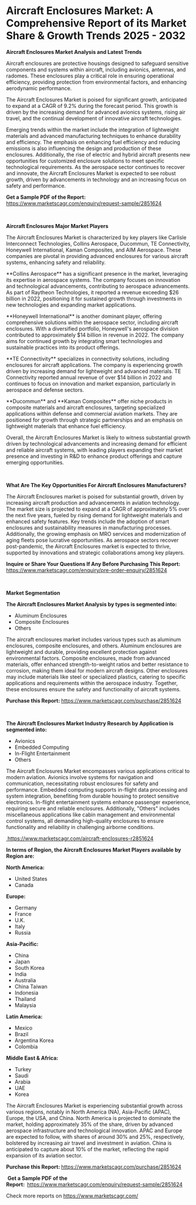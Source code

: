 <p><h1>Aircraft Enclosures Market: A Comprehensive Report of its Market Share & Growth Trends 2025 - 2032</h1></p><p><strong>Aircraft Enclosures Market Analysis and Latest Trends</strong></p>
<p><p>Aircraft enclosures are protective housings designed to safeguard sensitive components and systems within aircraft, including avionics, antennas, and radomes. These enclosures play a critical role in ensuring operational efficiency, providing protection from environmental factors, and enhancing aerodynamic performance. </p><p>The Aircraft Enclosures Market is poised for significant growth, anticipated to expand at a CAGR of 9.2% during the forecast period. This growth is driven by the increasing demand for advanced avionics systems, rising air travel, and the continual development of innovative aircraft technologies. </p><p>Emerging trends within the market include the integration of lightweight materials and advanced manufacturing techniques to enhance durability and efficiency. The emphasis on enhancing fuel efficiency and reducing emissions is also influencing the design and production of these enclosures. Additionally, the rise of electric and hybrid aircraft presents new opportunities for customized enclosure solutions to meet specific technological requirements. As the aerospace sector continues to recover and innovate, the Aircraft Enclosures Market is expected to see robust growth, driven by advancements in technology and an increasing focus on safety and performance.</p></p>
<p><strong>Get a Sample PDF of the Report:&nbsp;</strong> <a href="https://www.marketscagr.com/enquiry/request-sample/2851624?utm_campaign=3169&utm_medium=2&utm_source=Github&utm_content=ia&utm_term=11032025&utm_id=aircraft-enclosures">https://www.marketscagr.com/enquiry/request-sample/2851624</a></p>
<p>&nbsp;</p>
<p><strong>Aircraft Enclosures Major Market Players</strong></p>
<p><p>The Aircraft Enclosures Market is characterized by key players like Carlisle Interconnect Technologies, Collins Aerospace, Ducommun, TE Connectivity, Honeywell International, Kaman Composites, and AIM Aerospace. These companies are pivotal in providing advanced enclosures for various aircraft systems, enhancing safety and reliability.</p><p>**Collins Aerospace** has a significant presence in the market, leveraging its expertise in aerospace systems. The company focuses on innovation and technological advancements, contributing to aerospace advancements. As part of Raytheon Technologies, it reported a revenue exceeding $26 billion in 2022, positioning it for sustained growth through investments in new technologies and expanding market applications.</p><p>**Honeywell International** is another dominant player, offering comprehensive solutions within the aerospace sector, including aircraft enclosures. With a diversified portfolio, Honeywell's aerospace division contributed to approximately $14 billion in revenue in 2022. The company aims for continued growth by integrating smart technologies and sustainable practices into its product offerings.</p><p>**TE Connectivity** specializes in connectivity solutions, including enclosures for aircraft applications. The company is experiencing growth driven by increasing demand for lightweight and advanced materials. TE Connectivity reported annual revenue of over $14 billion in 2022 and continues to focus on innovation and market expansion, particularly in aerospace and defense sectors.</p><p>**Ducommun** and **Kaman Composites** offer niche products in composite materials and aircraft enclosures, targeting specialized applications within defense and commercial aviation markets. They are positioned for growth through strategic partnerships and an emphasis on lightweight materials that enhance fuel efficiency.</p><p>Overall, the Aircraft Enclosures Market is likely to witness substantial growth driven by technological advancements and increasing demand for efficient and reliable aircraft systems, with leading players expanding their market presence and investing in R&D to enhance product offerings and capture emerging opportunities.</p></p>
<p>&nbsp;</p>
<p><strong>What Are The Key Opportunities For Aircraft Enclosures Manufacturers?</strong></p>
<p><p>The Aircraft Enclosures market is poised for substantial growth, driven by increasing aircraft production and advancements in aviation technology. The market size is projected to expand at a CAGR of approximately 5% over the next five years, fueled by rising demand for lightweight materials and enhanced safety features. Key trends include the adoption of smart enclosures and sustainability measures in manufacturing processes. Additionally, the growing emphasis on MRO services and modernization of aging fleets pose lucrative opportunities. As aerospace sectors recover post-pandemic, the Aircraft Enclosures market is expected to thrive, supported by innovations and strategic collaborations among key players.</p></p>
<p><strong>Inquire or Share Your Questions If Any Before Purchasing This Report:</strong> <a href="https://www.marketscagr.com/enquiry/pre-order-enquiry/2851624?utm_campaign=3169&utm_medium=2&utm_source=Github&utm_content=ia&utm_term=11032025&utm_id=aircraft-enclosures">https://www.marketscagr.com/enquiry/pre-order-enquiry/2851624</a></p>
<p>&nbsp;</p>
<p><strong>Market Segmentation</strong></p>
<p><strong>The Aircraft Enclosures Market Analysis by types is segmented into:</strong></p>
<p><ul><li>Aluminum Enclosures</li><li>Composite Enclosures</li><li>Others</li></ul></p>
<p><p>The aircraft enclosures market includes various types such as aluminum enclosures, composite enclosures, and others. Aluminum enclosures are lightweight and durable, providing excellent protection against environmental factors. Composite enclosures, made from advanced materials, offer enhanced strength-to-weight ratios and better resistance to corrosion, making them ideal for modern aircraft designs. Other enclosures may include materials like steel or specialized plastics, catering to specific applications and requirements within the aerospace industry. Together, these enclosures ensure the safety and functionality of aircraft systems.</p></p>
<p><strong>Purchase this Report:&nbsp;</strong><a href="https://www.marketscagr.com/purchase/2851624?utm_campaign=3169&utm_medium=2&utm_source=Github&utm_content=ia&utm_term=11032025&utm_id=aircraft-enclosures">https://www.marketscagr.com/purchase/2851624</a></p>
<p>&nbsp;</p>
<p><strong>The Aircraft Enclosures Market Industry Research by Application is segmented into:</strong></p>
<p><ul><li>Avionics</li><li>Embedded Computing</li><li>In-Flight Entertainment</li><li>Others</li></ul></p>
<p><p>The Aircraft Enclosures Market encompasses various applications critical to modern aviation. Avionics involve systems for navigation and communication, necessitating robust enclosures for safety and performance. Embedded computing supports in-flight data processing and system integration, benefiting from durable housing to protect sensitive electronics. In-flight entertainment systems enhance passenger experience, requiring secure and reliable enclosures. Additionally, "Others" includes miscellaneous applications like cabin management and environmental control systems, all demanding high-quality enclosures to ensure functionality and reliability in challenging airborne conditions.</p></p>
<p><a href="https://www.marketscagr.com/aircraft-enclosures-r2851624?utm_campaign=3169&utm_medium=2&utm_source=Github&utm_content=ia&utm_term=11032025&utm_id=aircraft-enclosures">&nbsp;https://www.marketscagr.com/aircraft-enclosures-r2851624</a></p>
<p><strong>In terms of Region, the Aircraft Enclosures Market Players available by Region are:</strong></p>
<p>
    <p> <strong> North America: </strong>
        <ul>
            <li>United States</li>
            <li>Canada</li>
        </ul>
        </p> 
    <p> <strong> Europe: </strong>
        <ul>
            <li>Germany</li>
            <li>France</li>
            <li>U.K.</li>
            <li>Italy</li>
            <li>Russia</li>
        </ul>
        </p> 
    <p> <strong> Asia-Pacific: </strong>
        <ul>
            <li>China</li>
            <li>Japan</li>
            <li>South Korea</li>
            <li>India</li>
            <li>Australia</li>
            <li>China Taiwan</li>
            <li>Indonesia</li>
            <li>Thailand</li>
            <li>Malaysia</li>
        </ul>
        </p> 
    <p> <strong> Latin America: </strong>
        <ul>
            <li>Mexico</li>
            <li>Brazil</li>
            <li>Argentina Korea</li>
            <li>Colombia</li>
        </ul>
        </p> 
    <p> <strong> Middle East & Africa: </strong>
        <ul>
            <li>Turkey</li>
            <li>Saudi</li>
            <li>Arabia</li>
            <li>UAE</li>
            <li>Korea</li>
        </ul>
    </p>
    </p>
<p><p>The Aircraft Enclosures Market is experiencing substantial growth across various regions, notably in North America (NA), Asia-Pacific (APAC), Europe, the USA, and China. North America is projected to dominate the market, holding approximately 35% of the share, driven by advanced aerospace infrastructure and technological innovation. APAC and Europe are expected to follow, with shares of around 30% and 25%, respectively, bolstered by increasing air travel and investment in aviation. China is anticipated to capture about 10% of the market, reflecting the rapid expansion of its aviation sector.</p></p>
<p><strong>Purchase this Report: </strong><a href="https://www.marketscagr.com/purchase/2851624?utm_campaign=3169&utm_medium=2&utm_source=Github&utm_content=ia&utm_term=11032025&utm_id=aircraft-enclosures">https://www.marketscagr.com/purchase/2851624</a></p>
<p>&nbsp;<strong>Get a Sample PDF of the Report:&nbsp;&nbsp;</strong><a href="https://www.marketscagr.com/enquiry/request-sample/2851624?utm_campaign=3169&utm_medium=2&utm_source=Github&utm_content=ia&utm_term=11032025&utm_id=aircraft-enclosures">https://www.marketscagr.com/enquiry/request-sample/2851624</a></p>
<p><strong></strong></p>
<p>Check more reports on <a href="https://www.marketscagr.com/?utm_campaign=3169&utm_medium=2&utm_source=Github&utm_content=ia&utm_term=11032025&utm_id=aircraft-enclosures">https://www.marketscagr.com/</a></p>